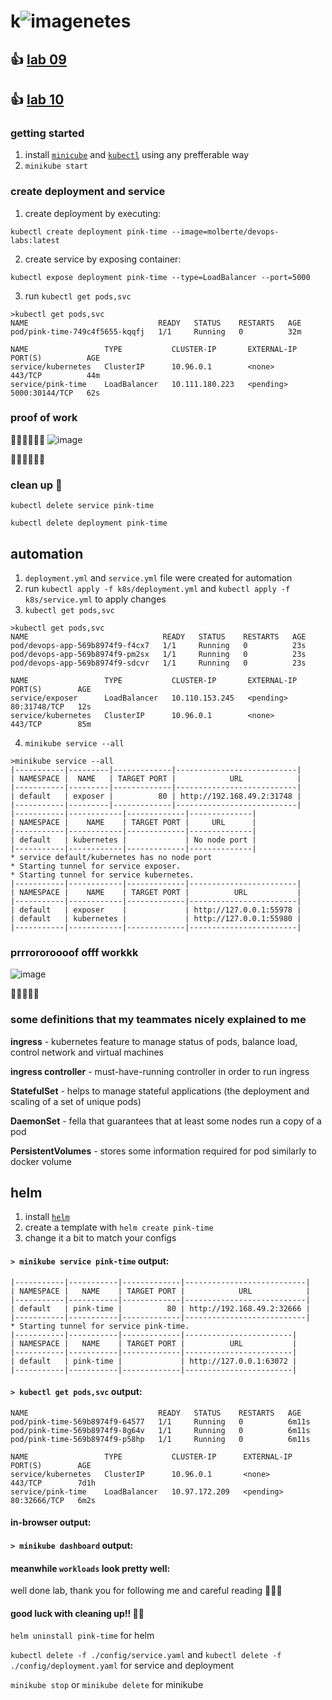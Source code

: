# k![image](https://user-images.githubusercontent.com/63815121/199133688-a53868f9-8cca-4182-b6f9-f99bd6d07d55.png)netes
## 👍 [lab 09](#getting-started)
## 👍 [lab 10](#helm)

### getting started
1. install [`minicube`](https://minikube.sigs.k8s.io/docs/start/) and [`kubectl`](https://kubernetes.io/docs/tasks/tools/install-kubectl-windows/) using any prefferable way
2. `minikube start`

### create deployment and service
1. create deployment by executing:
```shell
kubectl create deployment pink-time --image=molberte/devops-labs:latest
```
2. create service by exposing container:
```shell
kubectl expose deployment pink-time --type=LoadBalancer --port=5000
```
3. run `kubectl get pods,svc`
```shell
>kubectl get pods,svc
NAME                             READY   STATUS    RESTARTS   AGE
pod/pink-time-749c4f5655-kqqfj   1/1     Running   0          32m

NAME                 TYPE           CLUSTER-IP       EXTERNAL-IP   PORT(S)          AGE
service/kubernetes   ClusterIP      10.96.0.1        <none>        443/TCP          44m
service/pink-time    LoadBalancer   10.111.180.223   <pending>     5000:30144/TCP   62s
```

### proof of work
👏👏👏👏👏👏
![image](https://user-images.githubusercontent.com/63815121/199133739-ae2f726b-4d84-479b-a4e0-d9fcab928f8a.png)

👏👏👏👏👏👏

### clean up 🧹
`kubectl delete service pink-time`

`kubectl delete deployment pink-time`

## automation 
1. `deployment.yml` and `service.yml` file were created for automation
2. run `kubectl apply -f k8s/deployment.yml` and `kubectl apply -f k8s/service.yml` to apply changes
3. `kubectl get pods,svc`
```shell
>kubectl get pods,svc
NAME                              READY   STATUS    RESTARTS   AGE
pod/devops-app-569b8974f9-f4cx7   1/1     Running   0          23s
pod/devops-app-569b8974f9-pm2sx   1/1     Running   0          23s
pod/devops-app-569b8974f9-sdcvr   1/1     Running   0          23s

NAME                 TYPE           CLUSTER-IP       EXTERNAL-IP   PORT(S)        AGE
service/exposer      LoadBalancer   10.110.153.245   <pending>     80:31748/TCP   12s
service/kubernetes   ClusterIP      10.96.0.1        <none>        443/TCP        85m
```

4. `minikube service --all`
```shell
>minikube service --all
|-----------|---------|-------------|---------------------------|
| NAMESPACE |  NAME   | TARGET PORT |            URL            |
|-----------|---------|-------------|---------------------------|
| default   | exposer |          80 | http://192.168.49.2:31748 |
|-----------|---------|-------------|---------------------------|
|-----------|------------|-------------|--------------|
| NAMESPACE |    NAME    | TARGET PORT |     URL      |
|-----------|------------|-------------|--------------|
| default   | kubernetes |             | No node port |
|-----------|------------|-------------|--------------|
* service default/kubernetes has no node port
* Starting tunnel for service exposer.
* Starting tunnel for service kubernetes.
|-----------|------------|-------------|------------------------|
| NAMESPACE |    NAME    | TARGET PORT |          URL           |
|-----------|------------|-------------|------------------------|
| default   | exposer    |             | http://127.0.0.1:55978 |
| default   | kubernetes |             | http://127.0.0.1:55980 |
|-----------|------------|-------------|------------------------|
```

### prrrororoooof offf workkk
![image](https://user-images.githubusercontent.com/63815121/199133806-b2c96d79-8898-4b17-8689-7d61bef0fa9b.png)

🥇🥇🥇🥇🥇

### some definitions that my teammates nicely explained to me

**ingress** - kubernetes feature to manage status of pods, balance load, control network and virtual machines

**ingress controller** - must-have-running controller in order to run ingress

**StatefulSet** - helps to manage stateful applications (the deployment and scaling of a set of unique pods)

**DaemonSet** - fella that guarantees that at least some nodes run a copy of a pod

**PersistentVolumes** - stores some information required for pod similarly to docker volume

## helm

1. install [`helm`](https://helm.sh/docs/intro/install/)
2. create a template with `helm create pink-time`
3. change it a bit to match your configs

####  `> minikube service pink-time` output:
```shell
|-----------|-----------|-------------|---------------------------|
| NAMESPACE |   NAME    | TARGET PORT |            URL            |
|-----------|-----------|-------------|---------------------------|
| default   | pink-time |          80 | http://192.168.49.2:32666 |
|-----------|-----------|-------------|---------------------------|
* Starting tunnel for service pink-time.
|-----------|-----------|-------------|------------------------|
| NAMESPACE |   NAME    | TARGET PORT |          URL           |
|-----------|-----------|-------------|------------------------|
| default   | pink-time |             | http://127.0.0.1:63072 |
|-----------|-----------|-------------|------------------------|
```

#### `> kubectl get pods,svc` output:
```shell
NAME                             READY   STATUS    RESTARTS   AGE
pod/pink-time-569b8974f9-64577   1/1     Running   0          6m11s
pod/pink-time-569b8974f9-8g64v   1/1     Running   0          6m11s
pod/pink-time-569b8974f9-p58hp   1/1     Running   0          6m11s

NAME                 TYPE           CLUSTER-IP      EXTERNAL-IP   PORT(S)        AGE
service/kubernetes   ClusterIP      10.96.0.1       <none>        443/TCP        7d1h
service/pink-time    LoadBalancer   10.97.172.209   <pending>     80:32666/TCP   6m2s
```

#### in-browser output:


#### `> minikube dashboard` output:


#### meanwhile `workloads` look pretty well:





well done lab, thank you for following me and careful reading 🤗🤗🥰

#### good luck with cleaning up!! 🎉🧽

`helm uninstall pink-time` for helm

`kubectl delete -f ./config/service.yaml` and `kubectl delete -f ./config/deployment.yaml` for service and deployment

`minikube stop` or `minikube delete` for minikube
